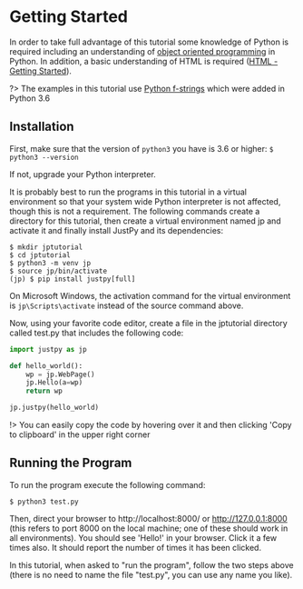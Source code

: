 # Getting Started

In order to take full advantage of this tutorial some knowledge of Python is required including an understanding
of [object oriented programming](https://docs.python.org/3/tutorial/classes.html) in Python. 
In addition, a basic understanding of HTML is required ([HTML - Getting Started](https://developer.mozilla.org/en-US/docs/Learn/HTML/Introduction_to_HTML/Getting_started)). 

?> The examples in this tutorial use [Python f-strings](https://realpython.com/python-f-strings/) which were added in Python 3.6

## Installation

First, make sure that the version of `python3` you have is 3.6 or higher:
`$ python3 --version`

If not, upgrade your Python interpreter.

It is probably best to run the programs in this tutorial in a virtual environment so that your system wide Python interpreter is not affected, though this is not a requirement.
The following commands create a directory for this tutorial, then create a virtual environment named jp and activate it and finally install JustPy and its dependencies:

```
$ mkdir jptutorial
$ cd jptutorial
$ python3 -m venv jp
$ source jp/bin/activate
(jp) $ pip install justpy[full]
```

On Microsoft Windows, the activation command for the virtual environment is `jp\Scripts\activate` instead of the source command above.

Now, using your favorite code editor, create a file in the jptutorial directory called test.py that includes the following code:

```python
import justpy as jp

def hello_world():
    wp = jp.WebPage()
    jp.Hello(a=wp)
    return wp

jp.justpy(hello_world)
```

!> You can easily copy the code by hovering over it and then clicking 'Copy to clipboard' in the upper right corner

## Running the Program

To run the program execute the following command:

```
$ python3 test.py
```

Then, direct your browser to http://localhost:8000/ or http://127.0.0.1:8000  (this refers to port 8000 on the local machine; one of these should work in all environments). You should see 'Hello!' in your browser.  Click it a few times also. It should report the number of times it has been clicked. 

In this tutorial, when asked to "run the program", follow the two steps above (there is no need to name the file "test.py", you can use any name you like). 



